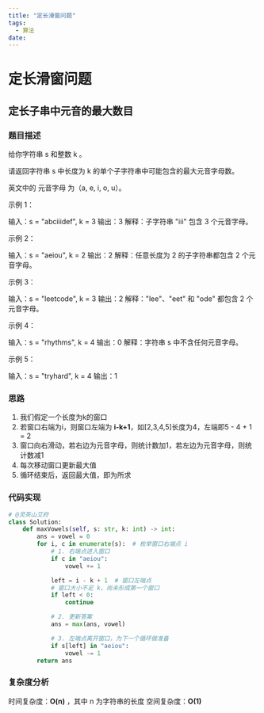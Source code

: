 ```yaml
---
title: "定长滑窗问题"
tags:
  - 算法
date: 
---
```


# 定长滑窗问题

## 定长子串中元音的最大数目

### 题目描述
给你字符串 s 和整数 k 。

请返回字符串 s 中长度为 k 的单个子字符串中可能包含的最大元音字母数。

英文中的 元音字母 为（a, e, i, o, u）。

 

示例 1：

输入：s = "abciiidef", k = 3
输出：3
解释：子字符串 "iii" 包含 3 个元音字母。

示例 2：

输入：s = "aeiou", k = 2
输出：2
解释：任意长度为 2 的子字符串都包含 2 个元音字母。

示例 3：

输入：s = "leetcode", k = 3
输出：2
解释："lee"、"eet" 和 "ode" 都包含 2 个元音字母。

示例 4：

输入：s = "rhythms", k = 4
输出：0
解释：字符串 s 中不含任何元音字母。

示例 5：

输入：s = "tryhard", k = 4
输出：1

### 思路
1. 我们假定一个长度为k的窗口
2. 若窗口右端为i，则窗口左端为 **i-k+1**，如[2,3,4,5]长度为4，左端即5 - 4 + 1 = 2
3. 窗口向右滑动，若右边为元音字母，则统计数加1，若左边为元音字母，则统计数减1
4. 每次移动窗口更新最大值
5. 循环结束后，返回最大值，即为所求

### 代码实现
~~~python
# @灵茶山艾府
class Solution:
    def maxVowels(self, s: str, k: int) -> int:
        ans = vowel = 0
        for i, c in enumerate(s):  # 枚举窗口右端点 i
            # 1. 右端点进入窗口
            if c in "aeiou":
                vowel += 1

            left = i - k + 1  # 窗口左端点
            # 窗口大小不足 k，尚未形成第一个窗口
            if left < 0:  
                continue

            # 2. 更新答案
            ans = max(ans, vowel)

            # 3. 左端点离开窗口，为下一个循环做准备
            if s[left] in "aeiou":
                vowel -= 1
        return ans
~~~

### 复杂度分析
时间复杂度：**O(n)** ，其中 n 为字符串的长度
空间复杂度：**O(1)**
